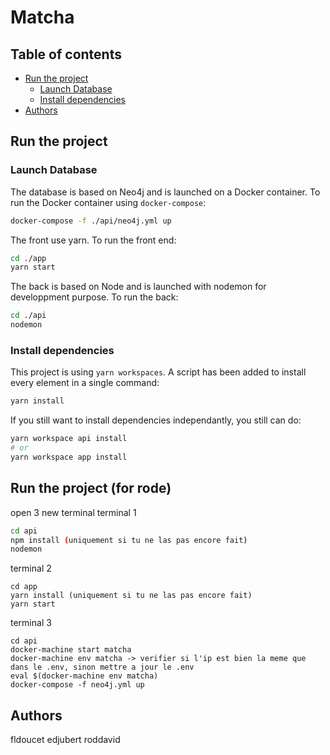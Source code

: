 # Matcha
## Table of contents
- [Run the project](#run-the-project)
  - [Launch Database](#launch-database)
  - [Install dependencies](#install-dependencies)
- [Authors](#authors)

## Run the project
### Launch Database
The database is based on Neo4j and is launched on a Docker container.
To run the Docker container using `docker-compose`:
```bash
docker-compose -f ./api/neo4j.yml up
```
The front use yarn.
To run the front end:
```bash
cd ./app
yarn start
```
The back is based on Node and is launched with nodemon for developpment purpose.
To run the back:
```bash
cd ./api
nodemon
```

### Install dependencies
This project is using `yarn workspaces`.
A script has been added to install every element in a single command:
```bash
yarn install
```

If you still want to install dependencies independantly, you still can do:
```bash
yarn workspace api install
# or
yarn workspace app install
```

## Run the project (for rode)
open 3 new terminal
terminal 1
```bash
cd api
npm install (uniquement si tu ne las pas encore fait)
nodemon
```
terminal 2
```
cd app
yarn install (uniquement si tu ne las pas encore fait)
yarn start
```
terminal 3
```
cd api
docker-machine start matcha
docker-machine env matcha -> verifier si l'ip est bien la meme que dans le .env, sinon mettre a jour le .env
eval $(docker-machine env matcha)
docker-compose -f neo4j.yml up 
```

## Authors
fldoucet
edjubert
roddavid